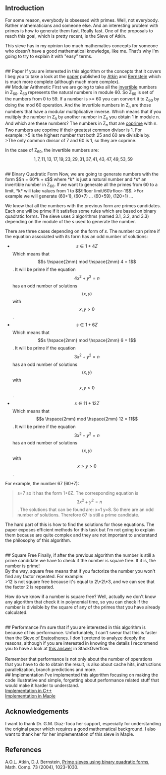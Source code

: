 ## Introduction
For some reason, everybody is obsessed with primes. Well, not everybody. Rather mathematicians and someone else. And an interesting problem with primes is how to generate them fast. Really fast. One of the proposals to reach this goal, which is pretty recent, is the Sieve of Atkin.

This sieve has in my opinion too much mathematics concepts for someone who doesn't have a good mathematical knowledge, like me. That's why I'm going to try to explain it with "easy" terms.

<br/>
## Paper
If you are interested in this algorithm or the concepts that it covers I beg you to take a look at the <a href="http://www.ams.org/mcom/2004-73-246/S0025-5718-03-01501-1/S0025-5718-03-01501-1.pdf">paper</a> published by <a href="https://en.wikipedia.org/wiki/A._O._L._Atkin">Atkin</a> and <a href="https://en.wikipedia.org/wiki/Daniel_J._Bernstein">Bernstein</a> which is much more complete (although much more complex).

<br/>
## Modular Arithmetic
First we are going to take all the <a href="https://en.wikipedia.org/wiki/Modular_multiplicative_inverse">invertible</a> numbers in Z<sub>60</sub>. Z<sub>60 </sub>represents the natural numbers in module 60. So Z<sub>60</sub> is set of the numbers from 0 to 59. If a number is >= 60 you can convert it to Z<sub>60</sub> by doing the mod 60 operation. And the invertible numbers in Z<sub>n</sub> are those numbers that have a modular multiplicative inverse. Which means that if you multiply the number in Z<sub>n</sub> by another number in Z<sub>n</sub> you obtain 1 in module n. And which are these numbers? The numbers in Z<sub>n</sub> that are  <a href="https://en.wikipedia.org/wiki/Coprime_integers">coprime</a> with n. <br />Two numbers are coprime if their greatest common divisor is 1. For example:
>5 is the highest number that both 25 and 60 are divisible by.<br/> 
>The only common divisor of 7 and 60 is 1, so they are coprime.

In the case of Z<sub>60</sub>, the invertible numbers are:<br/>
$$
1,7,11,13,17,19,23,29,31,37,41,43,47,49,53,59
$$

<br/>
## Binary Quadratic Form
Now, we are going to generate numbers with the form $$n = 60*k + s$$ where *k* is just a natural number and *s* an invertible number in Z<sub>60</sub>. If we want to generate all the primes from 60 to a limit, *k* will take values from 1 to $$\lfloor limit/60\rfloor-1$$.
>For example we will generate (60+1), (60+7) ... (60+59), (120+1) ...

We know that all the numbers with the previous form are primes candidates. Each one will be prime if it satisfies some rules which are based on binary quadratic forms. The sieve uses 3 algorithms (named 3.1, 3.2, and 3.3) depending on the module of the *s* used to generate the number. 

There are three cases depending on the form of *s*. The number can prime if the equation associated with its form has an odd number of solutions:

 - $$s \in 1+4Z$$ Which means that $$s \hspace{2mm} mod \hspace{2mm} 4 = 1$$. It will be prime if the equation $$4x^2+y^2=n$$ has an odd number of solutions $$(x,y)$$ with $$x,y > 0$$.
 - $$s \in 1+6Z$$ Which means that  $$s \hspace{2mm} mod \hspace{2mm} 6 = 1$$.  It will be prime if the equation $$3x^2+y^2=n$$ has an odd number of solutions $$(x,y)$$ with $$x,y > 0$$.
 - $$s \in 11+12Z$$ Which means that  $$s \hspace{2mm} mod \hspace{2mm} 12 = 11$$.  It will be prime if the equation $$3x^2-y^2=n$$ has an odd number of solutions $$(x,y)$$ with $$x > y > 0$$.

For example, the number 67 (60+7):<br/>
>s=7 so it has the form 1+6Z. The corresponding equation is  $$3x^2+y^2=n$$.
>The solutions that can be found are: 
>x=1 y=8. So there are an odd number of solutions. Therefore 67 is still a prime candidate.

The hard part of this is how to find the solutions for those equations. The paper exposes efficient methods for this task but I'm not going to explain them because are quite complex and they are not important to understand the philosophy of this algorithm.

<br/>
## Square Free
Finally, if after the previous algorithm the number is still a prime candidate we have to check if the number is square free. If it is, the number is prime!
<br/>
By the way, square free means that if you factorize the number you won't find any factor repeated. For example:<br/>
>12 is not square free because it's equal to 2\*2\*3, and we can see that the factor 2 is repeated.

How do we know if a number is square free? Well, actually we don't know any algorithm that check it in polynomial time, so you can check if the number is divisible by the square of any of the primes that you have already calculated. 

<br/>
## Performance
I'm sure that if you are interested in this algorithm is because of his performance. Unfortunately, I can't swear that this is faster than the <a href="https://en.wikipedia.org/wiki/Sieve_of_Eratosthenes">Sieve of Eratosthenes</a>. I don't pretend to analyze deeply the reasons, although if you are interested in knowing the details I recommend you to have a look at <a href="http://stackoverflow.com/questions/19388106/the-sieve-of-atkin/22161595#22161595">this answer</a> in StackOverflow.
<br/><br/>
Remember that performance is not only about the number of operations that you have to do to obtain the result, is also about cache hits, instructions parallelization, branch predictions and more. 

<br/>
## Implementation
I've implemented this algorithm focusing on making the code illustrative and simple, forgetting about performance related stuff that would make it harder to understand.<br/>
<a href="https://github.com/fylux/SieveOfAtkin">Implementation in C++</a><br/>
<a href="https://github.com/fylux/SieveOfAtkin">Implementation in Maple</a>


## Acknowledgements
I want to thank Dr. G.M. Diaz-Toca her support, especially for understanding the original paper which requires a good mathematical background. I also want to thank her for her implementation of this sieve in Maple. 

## References
A.O.L. Atkin, D.J. Bernstein, <a href="http://www.ams.org/mcom/2004-73-246/S0025-5718-03-01501-1/S0025-5718-03-01501-1.pdf">Prime sieves using binary quadratic forms</a>, Math. Comp. 73 (2004), 1023-1030.
